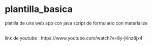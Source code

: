 # plantilla_basica
platilla de una web app con java script  de formulario con materialize

<br>
link de youtube : https://www.youtube.com/watch?v=8y-jKnz8jx4
